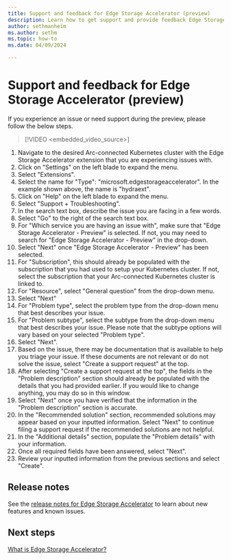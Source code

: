 ```yaml
---
title: Support and feedback for Edge Storage Accelerator (preview)
description: Learn how to get support and provide feedback Edge Storage Accelerator.
author: sethmanheim
ms.author: sethm
ms.topic: how-to
ms.date: 04/09/2024

---
```


# Support and feedback for Edge Storage Accelerator (preview)

If you experience an issue or need support during the preview, please follow the below steps.

> [!VIDEO <embedded_video_source>]

1. Navigate to the desired Arc-connected Kubernetes cluster with the Edge Storage Accelerator extension that you are experiencing issues with.
1. Click on "Settings" on the left blade to expand the menu.
1. Select "Extensions".
1. Select the name for "Type": "microsoft.edgestorageaccelerator". In the example shown above, the name is "hydraext".
1. Click on "Help" on the left blade to expand the menu.
1. Select "Support + Troubleshooting".
1. In the search text box, describe the issue you are facing in a few words.
1. Select "Go" to the right of the search text box.
1. For "Which service you are having an issue with", make sure that "Edge Storage Accelerator - Preview" is selected. If not, you may need to search for "Edge Storage Accelerator - Preview" in the drop-down.
1. Select "Next" once "Edge Storage Accelerator - Preview" has been selected.
1. For "Subscription", this should already be populated with the subscription that you had used to setup your Kubernetes cluster. If not, select the subscription that your Arc-connected Kubernetes cluster is linked to.
1. For "Resource", select "General question" from the drop-down menu.
1. Select "Next"
1. For "Problem type", select the problem type from the drop-down menu that best describes your issue.
1. For "Problem subtype", select the subtype from the drop-down menu that best describes your issue. Please note that the subtype options will vary based on your selected "Problem type".
1. Select "Next".
1. Based on the issue, there may be documentation that is available to help you triage your issue. If these documents are not relevant or do not solve the issue, select "Create a support request" at the top.
1. After selecting "Create a support request at the top", the fields in the "Problem description" section should already be populated with the details that you had provided earlier. If you would like to change anything, you may do so in this window.
1. Select "Next" once you have verified that the information in the "Problem description" section is accurate.
1. In the "Recommended solution" section, recommended solutions may appear based on your inputted information. Select "Next" to continue filing a support request if the recommended solutions are not helpful.
1. In the "Additional details" section, populate the "Problem details" with your information.
1. Once all required fields have been answered, select "Next".
1. Review your inputted information from the previous sections and select "Create".

## Release notes

See the [release notes for Edge Storage Accelerator](release-notes.md) to learn about new features and known issues.

## Next steps

[What is Edge Storage Accelerator?](overview.md)